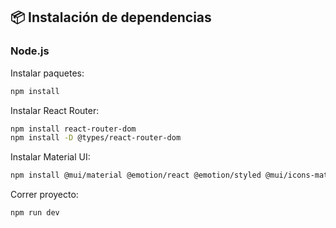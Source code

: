 ## 📦 Instalación de dependencias

### Node.js

Instalar paquetes:
```bash
npm install
```

Instalar React Router:
```bash
npm install react-router-dom
npm install -D @types/react-router-dom
```

Instalar Material UI:
```bash
npm install @mui/material @emotion/react @emotion/styled @mui/icons-material
```

Correr proyecto:
```bash
npm run dev
```
